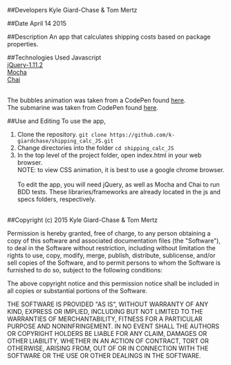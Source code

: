 ##Developers
Kyle Giard-Chase & Tom Mertz

##Date
April 14 2015



##Description
An app that calculates shipping costs based on package properties.

##Technologies Used
Javascript <br>
<a href='https://jquery.com/download/'>jQuery-1.11.2</a> <br>
<a href='http://mochajs.org/'>Mocha</a> <br>
<a href='http://chaijs.com/'>Chai</a><br><br>

The bubbles animation was taken from a CodePen found <a href='http://codepen.io/bh/pen/JBlCc'>here</a>.<br>
The submarine was taken from CodePen found <a href='http://codepen.io/sdras/pen/DtzlK'>here</a>.



##Use and Editing
To use the app, <br>
1. Clone the repository. `git clone https://github.com/k-giardchase/shipping_calc_JS.git`<br>
2. Change directories into the folder `cd shipping_calc_JS`<br>
3. In the top level of the project folder, open index.html in your web browser.
<br>NOTE: to view CSS animation, it is best to use a google chrome browser.<br><br>
To edit the app, you will need jQuery, as well as Mocha and Chai to run BDD tests. These libraries/frameworks are already located in the js and specs folders, respectively. <br><br>


##Copyright (c) 2015 Kyle Giard-Chase & Tom Mertz

Permission is hereby granted, free of charge, to any person obtaining a copy
of this software and associated documentation files (the "Software"), to deal
in the Software without restriction, including without limitation the rights
to use, copy, modify, merge, publish, distribute, sublicense, and/or sell
copies of the Software, and to permit persons to whom the Software is
furnished to do so, subject to the following conditions:

The above copyright notice and this permission notice shall be included in
all copies or substantial portions of the Software.

THE SOFTWARE IS PROVIDED "AS IS", WITHOUT WARRANTY OF ANY KIND, EXPRESS OR
IMPLIED, INCLUDING BUT NOT LIMITED TO THE WARRANTIES OF MERCHANTABILITY,
FITNESS FOR A PARTICULAR PURPOSE AND NONINFRINGEMENT. IN NO EVENT SHALL THE
AUTHORS OR COPYRIGHT HOLDERS BE LIABLE FOR ANY CLAIM, DAMAGES OR OTHER
LIABILITY, WHETHER IN AN ACTION OF CONTRACT, TORT OR OTHERWISE, ARISING FROM,
OUT OF OR IN CONNECTION WITH THE SOFTWARE OR THE USE OR OTHER DEALINGS IN
THE SOFTWARE.
